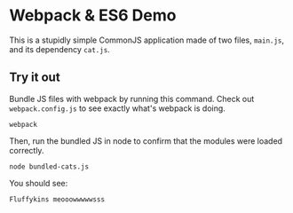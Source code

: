 # Webpack & ES6 Demo

This is a stupidly simple CommonJS application made of two files, `main.js`, and its dependency
 `cat.js`.

## Try it out

Bundle JS files with webpack by running this command. Check out `webpack.config.js` to 
see exactly what's webpack is doing. 
```
webpack
```

Then, run the bundled JS in node to confirm that the modules were loaded correctly.
```
node bundled-cats.js
```

You should see:
```
Fluffykins meooowwwwwsss
```